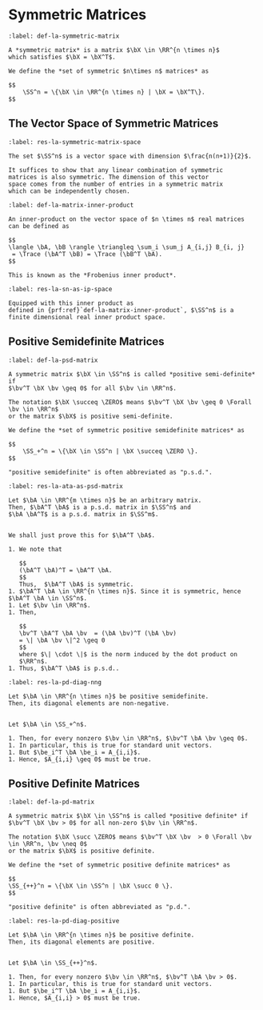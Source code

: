 # Symmetric Matrices

````{prf:definition} Symmetric matrix
:label: def-la-symmetric-matrix

A *symmetric matrix* is a matrix $\bX \in \RR^{n \times n}$
which satisfies $\bX = \bX^T$.

We define the *set of symmetric $n\times n$ matrices* as

$$
    \SS^n = \{\bX \in \RR^{n \times n} | \bX = \bX^T\}.
$$
````

## The Vector Space of Symmetric Matrices

````{prf:theorem} The vector space of symmetric matrices
:label: res-la-symmetric-matrix-space

The set $\SS^n$ is a vector space with dimension $\frac{n(n+1)}{2}$.
````

```{prf:proof}
It suffices to show that any linear combination of symmetric
matrices is also symmetric. The dimension of this vector 
space comes from the number of entries in a symmetric matrix
which can be independently chosen.
```

```{prf:definition} Matrix inner product
:label: def-la-matrix-inner-product

An inner-product on the vector space of $n \times n$ real matrices 
can be defined as

$$
\langle \bA, \bB \rangle \triangleq \sum_i \sum_j A_{i,j} B_{i, j} 
 = \Trace (\bA^T \bB) = \Trace (\bB^T \bA).
$$

This is known as the *Frobenius inner product*.
```

```{prf:remark}
:label: res-la-sn-as-ip-space

Equipped with this inner product as 
defined in {prf:ref}`def-la-matrix-inner-product`, $\SS^n$ is a
finite dimensional real inner product space.
```


## Positive Semidefinite Matrices

````{prf:definition} Positive semidefinite matrix
:label: def-la-psd-matrix

A symmetric matrix $\bX \in \SS^n$ is called *positive semi-definite* if
$\bv^T \bX \bv \geq 0$ for all $\bv \in \RR^n$.

The notation $\bX \succeq \ZERO$ means $\bv^T \bX \bv \geq 0 \Forall \bv \in \RR^n$
or the matrix $\bX$ is positive semi-definite.

We define the *set of symmetric positive semidefinite matrices* as

$$
    \SS_+^n = \{\bX \in \SS^n | \bX \succeq \ZERO \}.
$$

"positive semidefinite" is often abbreviated as "p.s.d.".
````


```{prf:theorem} 
:label: res-la-ata-as-psd-matrix

Let $\bA \in \RR^{m \times n}$ be an arbitrary matrix. 
Then, $\bA^T \bA$ is a p.s.d. matrix in $\SS^n$ and
$\bA \bA^T$ is a p.s.d. matrix in $\SS^m$.
```

```{prf:proof}

We shall just prove this for $\bA^T \bA$.

1. We note that

   $$
   (\bA^T \bA)^T = \bA^T \bA.
   $$
   Thus,  $\bA^T \bA$ is symmetric.
1. $\bA^T \bA \in \RR^{n \times n}$. Since it is symmetric, hence $\bA^T \bA \in \SS^n$.
1. Let $\bv \in \RR^n$.
1. Then,

   $$
   \bv^T \bA^T \bA \bv  = (\bA \bv)^T (\bA \bv) 
   = \| \bA \bv \|^2 \geq 0
   $$
   where $\| \cdot \|$ is the norm induced by the dot product on
   $\RR^n$.
1. Thus, $\bA^T \bA$ is p.s.d..
```

```{prf:theorem} Non-negativity of the diagonal elements of p.s.d. matrices
:label: res-la-pd-diag-nng

Let $\bA \in \RR^{n \times n}$ be positive semidefinite.
Then, its diagonal elements are non-negative.
```

```{prf:proof}

Let $\bA \in \SS_+^n$.

1. Then, for every nonzero $\bv \in \RR^n$, $\bv^T \bA \bv \geq 0$.
1. In particular, this is true for standard unit vectors.
1. But $\be_i^T \bA \be_i = A_{i,i}$.
1. Hence, $A_{i,i} \geq 0$ must be true.
```




## Positive Definite Matrices

````{prf:definition} Positive definite matrix
:label: def-la-pd-matrix

A symmetric matrix $\bX \in \SS^n$ is called *positive definite* if
$\bv^T \bX \bv > 0$ for all non-zero $\bv \in \RR^n$.

The notation $\bX \succ \ZERO$ means $\bv^T \bX \bv  > 0 \Forall \bv \in \RR^n, \bv \neq 0$
or the matrix $\bX$ is positive definite.

We define the *set of symmetric positive definite matrices* as

$$
\SS_{++}^n = \{\bX \in \SS^n | \bX \succ 0 \}.
$$

"positive definite" is often abbreviated as "p.d.".
````


```{prf:theorem} Positivity of the diagonal elements of p.d. matrices
:label: res-la-pd-diag-positive

Let $\bA \in \RR^{n \times n}$ be positive definite.
Then, its diagonal elements are positive.
```

```{prf:proof}

Let $\bA \in \SS_{++}^n$.

1. Then, for every nonzero $\bv \in \RR^n$, $\bv^T \bA \bv > 0$.
1. In particular, this is true for standard unit vectors.
1. But $\be_i^T \bA \be_i = A_{i,i}$.
1. Hence, $A_{i,i} > 0$ must be true.
```

